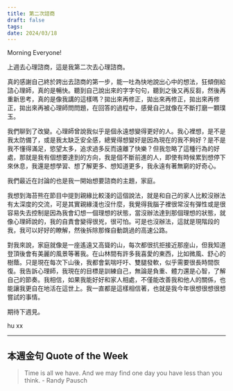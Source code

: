 ```yaml
---
title: 第二次諮商
draft: false
tags: 
date: 2024/03/18
---
```

Morning Everyone!

上週去心理諮商，這是我第二次去心理諮商。  
  
真的感謝自己終於跨出去諮商的第一步，能一吐為快地說出心中的想法，狂傾倒給諮心理師，真的是暢快。聽到自己說出來的字字句句，聽到之後又再反芻，然後再重新思考，真的是像我講的這樣嗎？拋出來再修正，拋出來再修正，拋出來再修正，拋出來再被心理師問問題，在回答的過程中，感覺自己就像在不斷打磨一顆璞玉。  
  
我們聊到了改變。心理師曾說我似乎是個永遠想變得更好的人。我心裡想，是不是我太防備了，或是我太缺乏安全感，總覺得想變好是因為現在的我不夠好？是不是我不懂得滿足，慾望太多，追求過多反而遠離了快樂？但我忽略了這種行為的好處，那就是我有個想要達到的方向，我是個不斷前進的人，即使有時候累到想停下來休息，我還是想學習、想了解更多、想知道更多，我永遠有著無窮的好奇心。  
  
我們最近在討論的也是我一開始想要諮商的主題，家庭。  
  
我想到海苔熊在節目中提到親緣比較淺的這個說法，就是和自己的家人比較沒辦法有太深度的交流，可是其實親緣淺也沒什麼，我覺得我腦子裡很常沒有彈性或是很容易失去控制是因為我會幻想一個理想的狀態，當沒辦法達到那個理想的狀態，就像心理師說的，我的自責會變得很兇，很可怕。可是也沒辦法，這就是現階段的我，我可以好好的瞭解，然後拆除那條自動跳過的高速公路。  
  
對我來說，家庭就像是一座遙遠又高聳的山，每次都很抗拒接近那座山，但我知道登頂後會有美麗的風景等著我。在山林間有許多我喜愛的東西，比如微風、舒心的樹蔭。只是現在每次下山後，我都會氣喘吁吁、雙腿發軟，似乎需要很長時間恢復。我告訴心理師，我現在的目標是訓練自己，無論是負重、體力還是心智，了解自己的節奏。我相信，如果我能好好和家人相處，不僅能改善我和他人的關係，也能讓我更自在地活在這世上。我一直都是這樣相信著，也就是我今年很想很想很想嘗試的事情。

期待下週見。

hu xx

---

## 本週金句 Quote of the Week

> Time is all we have. And we may find one day you have less than you think. - Randy Pausch